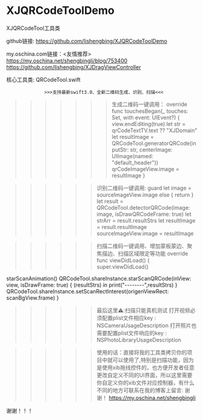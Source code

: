 # XJQRCodeToolDemo
XJQRCodeTool工具类


github链接:
https://github.com/lishengbing/XJQRCodeToolDemo

my.oschina.com链接：<友情推荐>
https://my.oschina.net/shengbingli/blog/753400
https://github.com/lishengbing/XJDragViewController


核心工具类:
QRCodeTool.swift



                  >>>支持最新swift3.0、全新二维码生成、识别、扫描<<<

>>>>>>>生成二维码一键调用：
override func touchesBegan(_ touches: Set<UITouch>, with event: UIEvent?) {
view.endEditing(true)
let str = qrCodeTextTV.text ?? "XJDomain"
let resultImage =  QRCodeTool.generatorQRCode(inputStr: str, centerImage: UIImage(named: "default_header"))
qrCodeImageView.image = resultImage
}


>>>>>>识别二维码一键调用:
guard let image = sourceImageView.image else { return }
let result = QRCodeTool.detectorQRCode(image: image, isDrawQRCodeFrame: true)
let strArr = result.resultStrs
let resultImage = result.resultImage
sourceImageView.image = resultImage



>>>>>>扫描二维码一键调用、增加蒙板蒙边、聚焦描边、扫描区域限定等功能
override func viewDidLoad() {
super.viewDidLoad()

starScanAnimation()
QRCodeTool.shareInstance.starScanQRCode(inView: view, isDrawFrame: true) { (resultStrs) in
print("--------",resultStrs)
}
QRCodeTool.shareInstance.setScanRectInterest(origenViewRect: scanBgView.frame)
}



>>>>>>最后这里⚠️:扫描只能真机测试
打开视频必须配置plist文件相应key : NSCameraUsageDescription
打开照片也需要配置plist文件响应的key : NSPhotoLibraryUsageDescription

>>>>>>使用的话：直接将我的工具类拷贝你的项目中就可以使用了,特别是扫描功能，因为是使用xib拖线控件的，也方便开发者任意更改自定义不同的UI界面，所以这里需要你自定义你的xib文件对应控制器，有什么不同的地方可联系在我的博客上留言: 谢谢！
https://my.oschina.net/shengbingli


谢谢！！！

